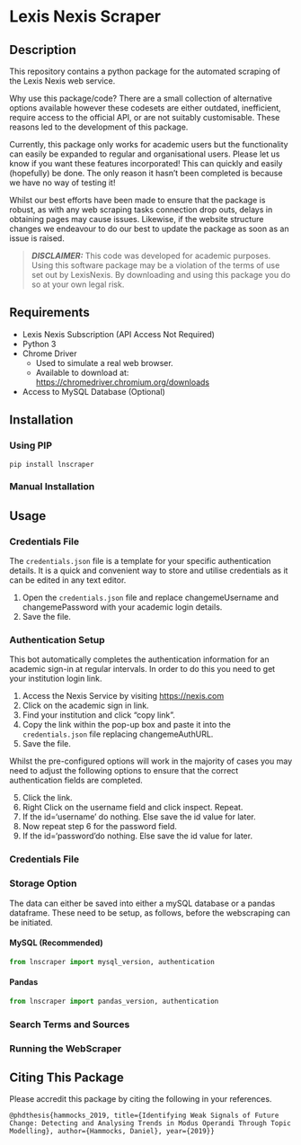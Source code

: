 # Lexis Nexis Scraper


## Description

This repository contains a python package for the automated scraping of the Lexis Nexis web service. 

Why use this package/code? There are a small collection of alternative options available however these codesets are either outdated, inefficient, require access to the official API, or are not suitably customisable. These reasons led to the development of this package.  

Currently, this package only works for academic users but the functionality can easily be expanded to regular and organisational users. Please let us know if you want these features incorporated! This can quickly and easily (hopefully) be done. The only reason it hasn’t been completed is because we have no way of testing it!

Whilst our best efforts have been made to ensure that the package is robust, as with any web scraping tasks connection drop outs, delays in obtaining pages may cause issues. Likewise, if the website structure changes we endeavour to do our best to update the package as soon as an issue is raised. 

> **_DISCLAIMER:_** This code was developed for academic purposes. Using this software package may be a violation of the terms of use set out by LexisNexis. By downloading and using this package you do so at your own legal risk.

## Requirements

- Lexis Nexis Subscription (API Access Not Required)
- Python 3
- Chrome Driver
  - Used to simulate a real web browser.
  - Available to download at: https://chromedriver.chromium.org/downloads
- Access to MySQL Database (Optional)

## Installation

### Using PIP

``` pip install lnscraper ```

### Manual Installation

## Usage

### Credentials File
The `credentials.json` file is a template for your specific authentication details. It is a quick and convenient way to store and utilise credentials as it can be edited in any text editor.
1. Open the `credentials.json` file and replace changemeUsername and changemePassword with your academic login details. 
2. Save the file. 

### Authentication Setup
This bot automatically completes the authentication information for an academic sign-in at regular intervals. In order to do this you need to get your institution login link.  

1. Access the Nexis Service by visiting https://nexis.com
2. Click on the academic sign in link. 
3. Find your institution and click “copy link”. 
4. Copy the link within the pop-up box and paste it into the `credentials.json` file replacing changemeAuthURL.
5. Save the file. 

Whilst the pre-configured options will work in the majority of cases you may need to adjust the following options to ensure that the correct authentication fields are completed.

5. Click the link. 
6. Right Click on the username field and click inspect. Repeat. 
7. If the id=‘username’ do nothing. Else save the id value for later. 
8. Now repeat step 6 for the password field.
9. If the id=‘password’do nothing. Else save the id value for later.

### Credentials File

### Storage Option

The data can either be saved into either a mySQL database or a pandas dataframe. These need to be setup, as follows, before the webscraping can be initiated. 

#### MySQL (Recommended)

```python
from lnscraper import mysql_version, authentication
```

#### Pandas

```python
from lnscraper import pandas_version, authentication
```

### Search Terms and Sources

### Running the WebScraper


## Citing This Package
Please accredit this package by citing the following in your references. 

```
@phdthesis{hammocks_2019, title={Identifying Weak Signals of Future Change: Detecting and Analysing Trends in Modus Operandi Through Topic Modelling}, author={Hammocks, Daniel}, year={2019}}
```
